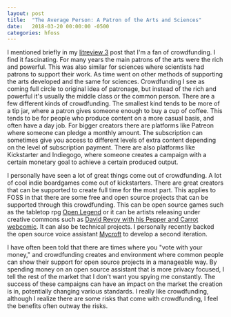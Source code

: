 ```yaml
---
layout: post
title:  "The Average Person: A Patron of the Arts and Sciences"
date:   2018-03-20 00:00:00 -0500
categories: hfoss
---
```

I mentioned briefly in my [litreview 3](https://gen1e.github.io/hfoss/2018/03/20/litreview3.html) post that I'm a fan of crowdfunding. I find it fascinating. For many years the main patrons of the arts were the rich and powerful. This was also similar for sciences where scientists had patrons to support their work. As time went on other methods of supporting the arts developed and the same for sciences. Crowdfunding I see as coming full circle to original idea of patronage, but instead of the rich and powerful it's usually the middle class or the common person. There are a few different kinds of crowdfunding. The smallest kind tends to be more of a tip jar, where a patron gives someone enough to buy a cup of coffee. This tends to be for people who produce content on a more casual basis, and often have a day job. For bigger creators there are platforms like Patreon where someone can pledge a monthly amount. The subscription can sometimes give you access to different levels of extra content depending on the level of subscription payment. There are also platforms like Kickstarter and Indiegogo, where someone creates a campaign with a certain monetary goal to achieve a certain produced output.

I personally have seen a lot of great things come out of crowdfunding. A lot of cool indie boardgames come out of kickstarters. There are great creators that can be supported to create full time for the most part. This applies to FOSS in that there are some free and open source projects that can be supported through this crowdfunding. This can be open source games such as the tabletop rpg [Open Legend](http://openlegendrpg.com/) or it can be artists releasing under creative commons such as [David Revoy with his Pepper and Carrot webcomic](https://www.peppercarrot.com/). It can also be technical projects. I personally recently backed the open source voice assistant [Mycroft](https://mycroft.ai/) to develop a second iteration.

I have often been told that there are times where you "vote with your money," and crowdfunding creates and environment where common people can show their support for open source projects in a manageable way.  By spending money on an open source assistant that is more privacy focused, I tell the rest of the market that I don't want you spying me constantly. The success of these campaigns can have an impact on the market the creation is in, potentially changing various standards. I really like crowdfunding, although I realize there are some risks that come with crowdfunding, I feel the benefits often outway the risks.
